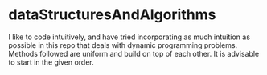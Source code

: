 # dataStructuresAndAlgorithms
I like to code intuitively, and have tried incorporating as much intuition as possible in this repo that deals with dynamic programming problems. Methods followed are uniform and build on top of each other. 
It is advisable to start in the given order.
